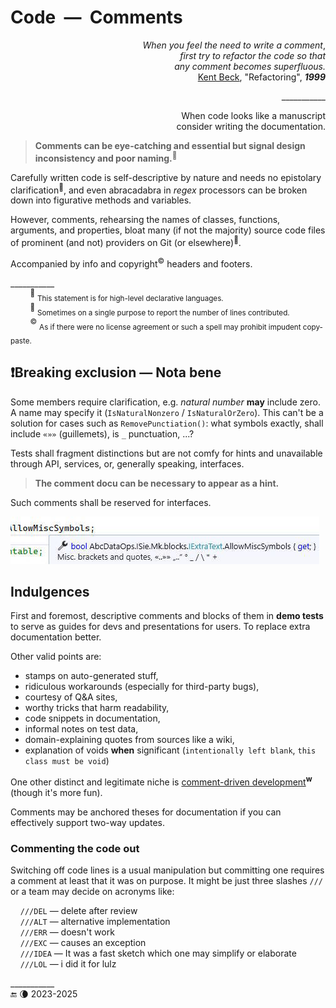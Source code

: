 # Code&nbsp;&nbsp;&mdash;&nbsp;&nbsp;Comments

<p dir="rtl">,<i>When you feel the need to write a comment<br />first try to refactor the code so that<br />.any comment becomes superfluous</i><br />
 <a href="../../../pencraft/README+/quotes/README+/contributors/README.md#Kent-Beck">Kent Beck</a>, "Refactoring", <b><i>1999</i></b></p>
<p align="right">___________</p>
<p align="right">When code looks like a manuscript<br /> consider writing the documentation.</p>

> **Comments can be eye-catching and essential but signal design inconsistency and poor naming.**<sup>🙋</sup>

Carefully written code is self-descriptive by nature and needs no epistolary clarification<sup>🙋</sup>, 
and even abracadabra in _regex_ processors can be broken down into figurative methods and variables. 

However, comments, rehearsing the names of classes, functions, arguments, and properties, bloat many (if not the majority) source code files of prominent (and not) providers on Git (or elsewhere)<sup>📄</sup>.

Accompanied by info and copyright<sup>©️</sup> headers and footers. 

\___________\
&nbsp;&nbsp;&nbsp;&nbsp;&nbsp;&nbsp;&nbsp;&nbsp;<sup>🙋</sup>&nbsp;<sub>This statement is for high-level declarative languages.</sub>\
&nbsp;&nbsp;&nbsp;&nbsp;&nbsp;&nbsp;&nbsp;&nbsp;<sup>📄</sup>&nbsp;<sub>Sometimes on a single purpose to report the number of lines contributed.</sub>\
&nbsp;&nbsp;&nbsp;&nbsp;&nbsp;&nbsp;&nbsp;&nbsp;<sup>©️</sup>&nbsp;<sub>As if there were no license agreement or such a spell may prohibit impudent copy-paste.</sub>

## ❗Breaking exclusion &mdash; Nota bene

Some members require clarification, e.g. _natural number_ **may** include zero. A name may specify it (`IsNaturalNonzero` / `IsNaturalOrZero`). 
This can't be a solution for cases such as `RemovePunctiation()`: what symbols exactly, shall include `«»»` (guillemets), is `_` punctuation, ...?

Tests shall fragment distinctions but are not comfy for hints and unavailable through API, services, or, generally speaking, interfaces.

> **The comment docu can be necessary to appear as a hint.**

Such comments shall be reserved for interfaces.

<picture><img alt="&nbsp;Tip for MiscSymbols listing these symbols" src="../../../_rsc/_img/snap/screen/VisualStudio/Tip-MiscSymbols.jpg" /></picture>

## Indulgences

First and foremost, descriptive comments and blocks of them in **demo tests** to serve as guides for devs and presentations for users. 
To replace extra documentation better.

Other valid points are:
 
+ stamps on auto-generated stuff,
+ ridiculous workarounds (especially for third-party bugs),
+ courtesy of Q&A sites,
+ worthy tricks that harm readability,
+ code snippets in documentation,
+ informal notes on test data,
+ domain-explaining quotes from sources like a wiki,
+ explanation of voids **when** significant (`intentionally left blank`, `this class must be void`)
 
One other distinct and legitimate niche is [comment-driven development](https://en.wikipedia.org/wiki/Comment_programming)<sup><b>w</b></sup> (though it's more fun).

Comments may be anchored theses for documentation if you can effectively support two-way updates.

### Commenting the code out

Switching off code lines is a usual manipulation but committing one requires a comment at least that it was on purpose. It might be just three slashes `///` or a team may decide on acronyms like:

&nbsp;&nbsp;&nbsp;&nbsp;`///DEL` — delete after review\
&nbsp;&nbsp;&nbsp;&nbsp;`///ALT` — alternative implementation \
&nbsp;&nbsp;&nbsp;&nbsp;`///ERR` — doesn't work\
&nbsp;&nbsp;&nbsp;&nbsp;`///EXC` — causes an exception\
&nbsp;&nbsp;&nbsp;&nbsp;`///IDEA` — It was a fast sketch which one may simplify or elaborate\
&nbsp;&nbsp;&nbsp;&nbsp;`///LOL` — i did it for lulz

\___________\
 🔚 🌘 2023-2025

